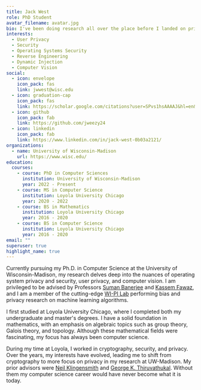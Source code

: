 ```yaml
---
title: Jack West
role: PhD Student
avatar_filename: avatar.jpg
bio: I've been doing research all over the place before I landed on privacy. I have worked with cryptography, randomness, and fog computing while at Loyola. I have since migrated to privacy work which is now my main interest.
interests:
  - User Privacy
  - Security
  - Operating Systems Security
  - Reverse Engineering
  - Dynamic Injection
  - Computer Vision
social: 
  - icon: envelope
    icon_pack: fas
    link: jwwest@wisc.edu
  - icon: graduation-cap
    icon_pack: fas
    link: https://scholar.google.com/citations?user=SPvs1hsAAAAJ&hl=en&authuser=1
  - icon: github
    icon_pack: fab
    link: https://github.com/jweezy24
  - icon: linkedin
    icon_pack: fab
    link: https://www.linkedin.com/in/jack-west-0b03a2121/
organizations:
  - name: University of Wisconsin-Madison
    url: https://www.wisc.edu/
education:
  courses:
    - course: PhD in Computer Sciences
      institution: University of Wisconsin-Madison
      year: 2022 - Present
    - course: MS in Computer Science 
      institution: Loyola University Chicago
      year: 2020 - 2022
    - course: BS in Mathematics 
      institution: Loyola University Chicago
      year: 2016 - 2020
    - course: BS in Computer Science
      institution: Loyola University Chicago
      year: 2016 - 2020
email: ""
superuser: true
highlight_name: true
---
```

Currently pursuing my Ph.D. in Computer Science at the University of Wisconsin-Madison, my research delves deep into the nuances of operating system privacy and security, user privacy, and computer vision. I am privileged to be advised by Professors [Suman Banerjee](https://pages.cs.wisc.edu/~suman/) and [Kassem Fawaz](https://kassemfawaz.com/), and I am a member of the cutting-edge [WI-PI Lab](https://wiscprivacy.com/) performing bias and privacy research on machine learning algorithms.

I first studied at Loyola University Chicago, where I completed both my undergraduate and master's degrees. I have a solid foundation in mathematics, with an emphasis on algebraic topics such as group theory, Galois theory, and topology. Although these mathematical fields were fascinating, my focus has always been computer science. 

During my time at Loyola, I worked in cryptography, security, and privacy. Over the years, my interests have evolved, leading me to shift from cryptography to more focus on privacy in my research at UW-Madison. My prior advisors were [Neil Klingensmith](https://neilklingensmith.com/) and [George K. Thiruvathukal](https://gkt.sh/). Without them my computer science career would have never become what it is today.
